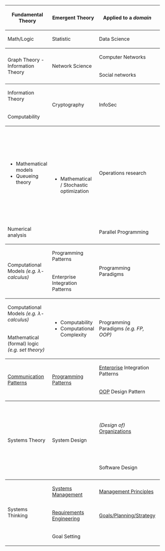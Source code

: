 
<table>
  <tr>
    <th><p>Fundamental Theory</p>
</th>
    <th><p>Emergent Theory</p>
</th>
    <th><p>Applied to a <em>domain</em></p>
</th>
    <th><p>Applied to the real world</p>
</th>
  </tr>
  <tbody>
    <tr>
      <td><p>Math/Logic</p>
</td>
      <td><p>Statistic</p>
</td>
      <td><p>Data Science</p>
</td>
      <td><p>Data Engineering</p>
</td>
    </tr>
    <tr></tr>
    <tr></tr>
  </tbody>
  <tbody>
    <tr>
      <td rowspan="2"><p>Graph Theory - Information Theory</p>
</td>
      <td rowspan="2"><p>Network Science</p>
</td>
      <td><p>Computer Networks</p>
</td>
      <td rowspan="2"><p>Telecommunications network</p>
</td>
    </tr>
    <tr>
      <td><p>Social networks</p>
</td>
    </tr>
    <tr></tr>
  </tbody>
  <tbody>
    <tr>
      <td><p>Information Theory</p>
</td>
      <td rowspan="2"><p>Cryptography</p>
</td>
      <td rowspan="2"><p>InfoSec</p>
</td>
      <td rowspan="2"><p>Application / Computer / Network Security</p>
</td>
    </tr>
    <tr>
      <td><p>Computability</p>
</td>
    </tr>
    <tr></tr>
  </tbody>
  <tbody>
    <tr>
      <td><ul>
<li>Mathematical models</li>
<li>Queueing theory</li>
</ul>
</td>
      <td rowspan="2"><ul>
<li>Mathematical / Stochastic optimization</li>
</ul>
</td>
      <td><p>Operations research</p>
</td>
      <td><p>Domains</p>
<ul>
<li>Industrial engineering</li>
<li>Scheduling</li>
<li>Supply chain management</li>
</ul>
<p>Applications</p>
<ul>
<li>ERP systems</li>
<li>CRM systems</li>
<li>BI systems</li>
<li>HR systems</li>
</ul>
</td>
    </tr>
    <tr>
      <td><p>Numerical analysis</p>
</td>
      <td><p>Parallel Programming</p>
</td>
      <td><p>High-performance computing</p>
</td>
    </tr>
    <tr></tr>
  </tbody>
  <tbody>
    <tr>
      <td rowspan="2"><p>Computational Models <em>(e.g. λ-calculus)</em></p>
</td>
      <td><p>Programming Patterns</p>
</td>
      <td rowspan="2"><p>Programming Paradigms</p>
</td>
      <td><p>Programming Languages</p>
</td>
    </tr>
    <tr>
      <td><p>Enterprise Integration Patterns</p>
</td>
      <td><p>OOP Design Patterns</p>
</td>
    </tr>
    <tr></tr>
  </tbody>
  <tbody>
    <tr>
      <td><p>Computational Models <em>(e.g. λ-calculus)</em></p>
</td>
      <td rowspan="2"><ul>
<li>Computability</li>
<li>Computational Complexity</li>
</ul>
</td>
      <td rowspan="2"><p>Programming Paradigms <em>(e.g. FP, OOP)</em></p>
</td>
      <td rowspan="2"><p>Programming Languages <em>(e.g. C, Java)</em></p>
</td>
    </tr>
    <tr>
      <td><p>Mathematical (formal) logic <em>(e.g. set theory)</em></p>
</td>
    </tr>
    <tr></tr>
  </tbody>
  <tbody>
    <tr>
      <td rowspan="2"><p><a href="communication-patterns.md">Communication Patterns</a></p>
</td>
      <td rowspan="2"><p><a href="programming-patterns.md">Programming Patterns</a></p>
</td>
      <td><p><u>Enterprise</u> Integration Patterns</p>
</td>
      <td rowspan="2"><p><a href="programming-paradigms.md">Programming Paradigms</a></p>
</td>
    </tr>
    <tr>
      <td><p><u>OOP</u> Design Pattern</p>
</td>
    </tr>
    <tr></tr>
  </tbody>
  <tbody>
    <tr>
      <td rowspan="2"><p>Systems Theory</p>
</td>
      <td rowspan="2"><p>System Design</p>
</td>
      <td><p><em>(Design of)</em> <a href="organization-structure.md">Organizations</a></p>
</td>
      <td><ul>
<li>Business administration</li>
<li>Enterprise application integration</li>
<li>Enterprise Architecture</li>
</ul>
</td>
    </tr>
    <tr>
      <td><p>Software Design</p>
</td>
      <td><p>Domain-Driven Design, <a href="domain-driven-design.md">DDD</a></p>
</td>
    </tr>
    <tr></tr>
  </tbody>
  <tbody>
    <tr>
      <td rowspan="3"><p>Systems Thinking</p>
</td>
      <td><p><a href="systems-management.md">Systems Management</a></p>
</td>
      <td><p><a href="management-principles">Management Principles</a></p>
</td>
      <td><p><a href="product-management">Product Management</a></p>
</td>
    </tr>
    <tr>
      <td><p><a href="requirements-engineering.md">Requirements Engineering</a></p>
</td>
      <td><p><a href="goals-planning-strategy.md">Goals/Planning/Strategy</a></p>
</td>
      <td><p><a href="project-management">Project Management</a></p>
</td>
    </tr>
    <tr>
      <td><p>Goal Setting</p>
</td>
      <td></td>
      <td><p>Business Operations</p>
</td>
    </tr>
  </tbody>
</table>

